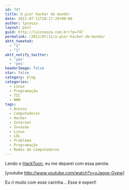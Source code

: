 ```yaml
---
id: 747
title: O pior hacker do mundo!
date: 2011-07-11T18:17:29+00:00
author: lpsouza
layout: post
guid: http://luizsouza.com.br/?p=747
permalink: /2011/07/11/o-pior-hacker-do-mundo/
aktt_tweeted:
  - "1"
  - "1"
aktt_notify_twitter:
  - 'yes'
  - 'yes'
headerImage: false
star: false
category: blog
categories:
  - Linux
  - Programação
  - TIC
  - WWW
tags:
  - Acesso
  - Computadores
  - Hacker
  - Internet
  - Invasão
  - Linux
  - LOL
  - Problema
  - Programação
  - Redes de Computadores
---
```

Lendo o <a title="Little Brother | HackToon" href="http://hacktoon.com/devdevdev/little-brother/" target="_blank">HackToon</a>, eu me deparei com essa perola:

[youtube http://www.youtube.com/watch?v=oJagxe-Gvpw]

Eu ri muito com esse carinha... Esse é expert!